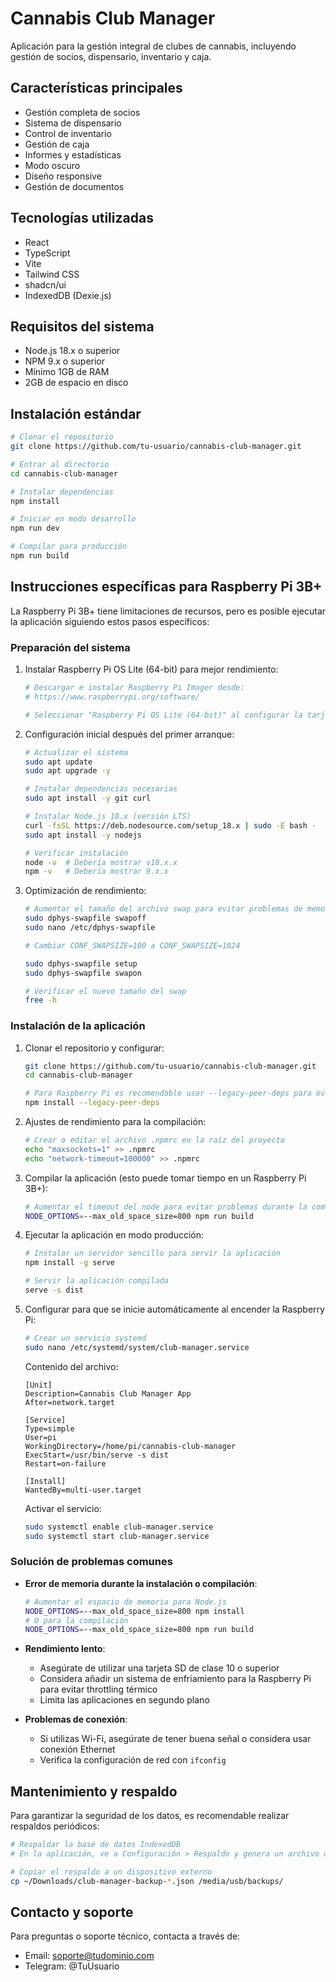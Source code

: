 
# Cannabis Club Manager

Aplicación para la gestión integral de clubes de cannabis, incluyendo gestión de socios, dispensario, inventario y caja.

## Características principales

- Gestión completa de socios
- Sistema de dispensario
- Control de inventario
- Gestión de caja
- Informes y estadísticas
- Modo oscuro
- Diseño responsive
- Gestión de documentos

## Tecnologías utilizadas

- React
- TypeScript
- Vite
- Tailwind CSS
- shadcn/ui
- IndexedDB (Dexie.js)

## Requisitos del sistema

- Node.js 18.x o superior
- NPM 9.x o superior
- Mínimo 1GB de RAM
- 2GB de espacio en disco

## Instalación estándar

```bash
# Clonar el repositorio
git clone https://github.com/tu-usuario/cannabis-club-manager.git

# Entrar al directorio
cd cannabis-club-manager

# Instalar dependencias
npm install

# Iniciar en modo desarrollo
npm run dev

# Compilar para producción
npm run build
```

## Instrucciones específicas para Raspberry Pi 3B+

La Raspberry Pi 3B+ tiene limitaciones de recursos, pero es posible ejecutar la aplicación siguiendo estos pasos específicos:

### Preparación del sistema

1. Instalar Raspberry Pi OS Lite (64-bit) para mejor rendimiento:
   ```bash
   # Descargar e instalar Raspberry Pi Imager desde:
   # https://www.raspberrypi.org/software/
   
   # Seleccionar "Raspberry Pi OS Lite (64-bit)" al configurar la tarjeta SD
   ```

2. Configuración inicial después del primer arranque:
   ```bash
   # Actualizar el sistema
   sudo apt update
   sudo apt upgrade -y
   
   # Instalar dependencias necesarias
   sudo apt install -y git curl
   
   # Instalar Node.js 18.x (versión LTS)
   curl -fsSL https://deb.nodesource.com/setup_18.x | sudo -E bash -
   sudo apt install -y nodejs
   
   # Verificar instalación
   node -v  # Debería mostrar v18.x.x
   npm -v   # Debería mostrar 9.x.x
   ```

3. Optimización de rendimiento:
   ```bash
   # Aumentar el tamaño del archivo swap para evitar problemas de memoria
   sudo dphys-swapfile swapoff
   sudo nano /etc/dphys-swapfile
   
   # Cambiar CONF_SWAPSIZE=100 a CONF_SWAPSIZE=1024
   
   sudo dphys-swapfile setup
   sudo dphys-swapfile swapon
   
   # Verificar el nuevo tamaño del swap
   free -h
   ```

### Instalación de la aplicación

1. Clonar el repositorio y configurar:
   ```bash
   git clone https://github.com/tu-usuario/cannabis-club-manager.git
   cd cannabis-club-manager
   
   # Para Raspberry Pi es recomendable usar --legacy-peer-deps para evitar problemas
   npm install --legacy-peer-deps
   ```

2. Ajustes de rendimiento para la compilación:
   ```bash
   # Crear o editar el archivo .npmrc en la raíz del proyecto
   echo "maxsockets=1" >> .npmrc
   echo "network-timeout=100000" >> .npmrc
   ```

3. Compilar la aplicación (esto puede tomar tiempo en un Raspberry Pi 3B+):
   ```bash
   # Aumentar el timeout del node para evitar problemas durante la compilación
   NODE_OPTIONS=--max_old_space_size=800 npm run build
   ```

4. Ejecutar la aplicación en modo producción:
   ```bash
   # Instalar un servidor sencillo para servir la aplicación
   npm install -g serve
   
   # Servir la aplicación compilada
   serve -s dist
   ```

5. Configurar para que se inicie automáticamente al encender la Raspberry Pi:
   ```bash
   # Crear un servicio systemd
   sudo nano /etc/systemd/system/club-manager.service
   ```
   
   Contenido del archivo:
   ```
   [Unit]
   Description=Cannabis Club Manager App
   After=network.target
   
   [Service]
   Type=simple
   User=pi
   WorkingDirectory=/home/pi/cannabis-club-manager
   ExecStart=/usr/bin/serve -s dist
   Restart=on-failure
   
   [Install]
   WantedBy=multi-user.target
   ```
   
   Activar el servicio:
   ```bash
   sudo systemctl enable club-manager.service
   sudo systemctl start club-manager.service
   ```

### Solución de problemas comunes

- **Error de memoria durante la instalación o compilación**:
  ```bash
  # Aumentar el espacio de memoria para Node.js
  NODE_OPTIONS=--max_old_space_size=800 npm install
  # O para la compilación
  NODE_OPTIONS=--max_old_space_size=800 npm run build
  ```

- **Rendimiento lento**:
  - Asegúrate de utilizar una tarjeta SD de clase 10 o superior
  - Considera añadir un sistema de enfriamiento para la Raspberry Pi para evitar throttling térmico
  - Limita las aplicaciones en segundo plano

- **Problemas de conexión**:
  - Si utilizas Wi-Fi, asegúrate de tener buena señal o considera usar conexión Ethernet
  - Verifica la configuración de red con `ifconfig`

## Mantenimiento y respaldo

Para garantizar la seguridad de los datos, es recomendable realizar respaldos periódicos:

```bash
# Respaldar la base de datos IndexedDB
# En la aplicación, ve a Configuración > Respaldo y genera un archivo de respaldo

# Copiar el respaldo a un dispositivo externo
cp ~/Downloads/club-manager-backup-*.json /media/usb/backups/
```

## Contacto y soporte

Para preguntas o soporte técnico, contacta a través de:
- Email: soporte@tudominio.com
- Telegram: @TuUsuario
